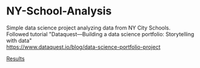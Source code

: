 # NY-School-Analysis
Simple data science project analyzing data from NY City Schools. <br />
Followed tutorial "Dataquest—Building a data science portfolio: Storytelling with data" <br/>
https://www.dataquest.io/blog/data-science-portfolio-project <br />

[Results](https://nirm123.github.io/NY-School-Analysis/) <br />
